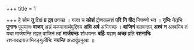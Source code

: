 +++
title = 1

+++
हे सोम **तु** क्षिप्रं **प्र** **द्रव** प्रगच्छ । गत्वा च **कोशं** द्रोणकलशं **परि** **नि** **षीद** निषण्णो  भव । **नृभिः** नेतृभिः **पुनानः** पूयमानः **वाजम्** अन्नं यजमानार्थमुद्दिश्य **अभि** **अर्ष** अभिगच्छ । **वाजिनं** बलवन्तम् **अश्वं** **न** अश्वमिव तं यथा मार्जयन्ति तद्वत् वाजिनं त्वां **मार्जयन्तः** शोधयन्तः **बर्हिः** यज्ञम् **अच्छ** प्रति **रशनाभिः** रशनावदायताभिरङ्गुलीभिः **नयन्ति** अध्वर्युप्रमुखाः ॥